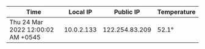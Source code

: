 | Time     | Local IP | Public IP | Temperature |
| ----------- | ----------- | ----------- | ----------- |
| Thu 24 Mar 2022 12:00:02 AM +0545      | 10.0.2.133     | 122.254.83.209  | 52.1° |
